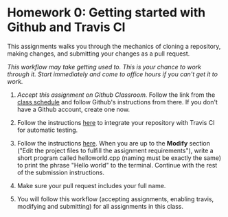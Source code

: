 # Homework 0: Getting started with Github and Travis CI

This assignments walks you through the mechanics of cloning a repository, making changes, and submitting your changes as a pull request.

*This workflow may take getting used to. This is your chance to work through it. Start immediately and come to office hours if you can't get it to work.*

1. *Accept this assignment on Github Classroom.* Follow the link from the [class schedule](www.sci.brooklyn.cuny.edu/~levitan/data-structures/schedule.html) and follow Github's instructions from there. If you don't have a Github account, create one now.

2. Follow the instructions [here](https://github.com/cisc3130/docs/blob/master/travis.md) to integrate your repository with Travis CI for automatic testing.

2. Follow the instructions [here](https://github.com/cisc3130/docs/blob/master/submissions.md). When you are up to the __Modify__ section ("Edit the project files to fulfill the assignment requirements"), write a short program called helloworld.cpp (naming must be exactly the same) to print the phrase "Hello world" to the terminal. Continue with the rest of the submission instructions.

2. Make sure your pull request includes your full name.

3. You will follow this workflow (accepting assignments, enabling travis, modifying and submitting) for all assignments in this class.
